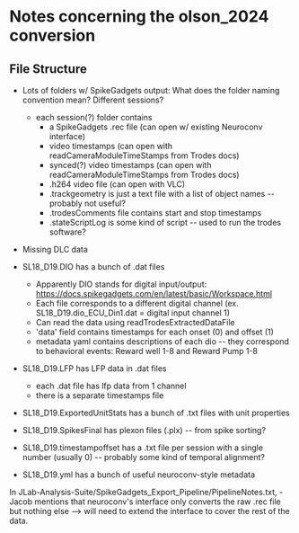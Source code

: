 # Notes concerning the olson_2024 conversion

## File Structure

- Lots of folders w/ SpikeGadgets output: What does the folder naming convention mean? Different sessions?
    - each session(?) folder contains
        - a SpikeGadgets .rec file (can open w/ existing Neuroconv interface)
        - video timestamps (can open with readCameraModuleTimeStamps from Trodes docs)
        - synced(?) video timestamps (can open with readCameraModuleTimeStamps from Trodes docs)
        - .h264 video file (can open with VLC)
        - .trackgeometry is just a text file with a list of object names -- probably not useful?
        - .trodesComments file contains start and stop timestamps
        - .stateScriptLog is some kind of script -- used to run the trodes software?

- Missing DLC data

- SL18_D19.DIO has a bunch of .dat files
    - Apparently DIO stands for digital input/output: https://docs.spikegadgets.com/en/latest/basic/Workspace.html
    - Each file corresponds to a different digital channel (ex. SL18_D19.dio_ECU_Din1.dat = digital input channel 1)
    - Can read the data using readTrodesExtractedDataFile
    - 'data' field contains timestamps for each onset (0) and offset (1)
    - metadata yaml contains descriptions of each dio -- they correspond to behavioral events: Reward well 1-8 and Reward Pump 1-8
- SL18_D19.LFP has LFP data in .dat files
    - each .dat file has lfp data from 1 channel
    - there is a separate timestamps file
- SL18_D19.ExportedUnitStats has a bunch of .txt files with unit properties
- SL18_D19.SpikesFinal has plexon files (.plx) -- from spike sorting?
- SL18_D19.timestampoffset has a .txt file per session with a single number (usually 0) -- probably some kind of temporal alignment?
- SL18_D19.yml has a bunch of useful neuroconv-style metadata

In JLab-Analysis-Suite/SpikeGadgets_Export_Pipeline/PipelineNotes.txt,
    - Jacob mentions that neuroconv's interface only converts the raw .rec file but nothing else --> will need to extend the interface to cover the rest of the data.
